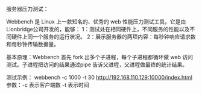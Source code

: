 服务器压力测试：

Webbench 是 Linux 上一款知名的、优秀的 web 性能压力测试工具。它是由Lionbridge公司开发的，能够：
1：测试处在相同硬件上，不同服务的性能以及不同硬件上同一个服务的运行状况。
2：展示服务器的两项内容：每秒钟响应请求数和每秒钟传输数据量。

基本原理：Webbench 首先 fork 出多个子进程，每个子进程都循环做 web 访问测试。子进程把访问的结果通过pipe 告诉父进程，父进程做最终的统计结果。

测试示例：
webbench -c 1000 -t 30 http://192.168.110.129:10000/index.html 
参数：-c 表示客户端数 -t 表示时间